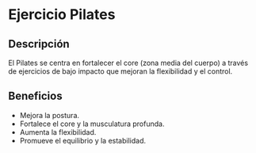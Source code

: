 # Ejercicio Pilates

## Descripción
El Pilates se centra en fortalecer el core (zona media del cuerpo) a través de ejercicios de bajo impacto que mejoran la flexibilidad y el control.

## Beneficios
- Mejora la postura.
- Fortalece el core y la musculatura profunda.
- Aumenta la flexibilidad.
- Promueve el equilibrio y la estabilidad.

